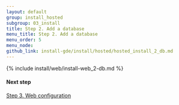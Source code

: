 ```yaml
---
layout: default
group: install_hosted
subgroup: 03_install
title: Step 2. Add a database
menu_title: Step 2. Add a database
menu_order: 5
menu_node: 
github_link: install-gde/install/hosted/hosted_install_2_db.md
---
```


{% include install/web/install-web_2-db.md %}

#### Next step
<a href="{{ site.gdeurl }}install-gde/install/hosted/hosted_install_3_web-conf.html">Step 3. Web configuration</a>
